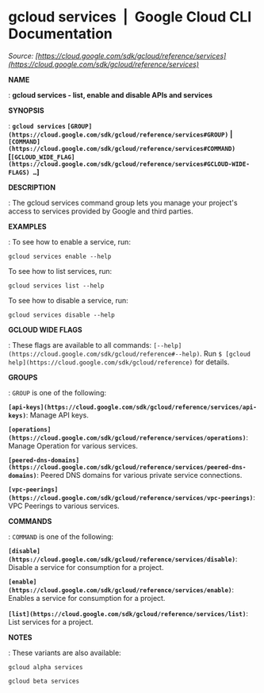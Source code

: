 # gcloud services  |  Google Cloud CLI Documentation

*Source: [https://cloud.google.com/sdk/gcloud/reference/services](https://cloud.google.com/sdk/gcloud/reference/services)*

**NAME**

: **gcloud services - list, enable and disable APIs and services**

**SYNOPSIS**

: **`gcloud services` `[GROUP](https://cloud.google.com/sdk/gcloud/reference/services#GROUP)` | `[COMMAND](https://cloud.google.com/sdk/gcloud/reference/services#COMMAND)` [`[GCLOUD_WIDE_FLAG](https://cloud.google.com/sdk/gcloud/reference/services#GCLOUD-WIDE-FLAGS) …`]**

**DESCRIPTION**

: The gcloud services command group lets you manage your project's access to
services provided by Google and third parties.

**EXAMPLES**

: To see how to enable a service, run:

```
gcloud services enable --help
```

To see how to list services, run:

```
gcloud services list --help
```

To see how to disable a service, run:

```
gcloud services disable --help
```

**GCLOUD WIDE FLAGS**

: These flags are available to all commands: `[--help](https://cloud.google.com/sdk/gcloud/reference#--help)`.
Run `$ [gcloud help](https://cloud.google.com/sdk/gcloud/reference)` for details.

**GROUPS**

: ``GROUP`` is one of the following:

**`[api-keys](https://cloud.google.com/sdk/gcloud/reference/services/api-keys)`**:
Manage API keys.

**`[operations](https://cloud.google.com/sdk/gcloud/reference/services/operations)`**:
Manage Operation for various services.

**`[peered-dns-domains](https://cloud.google.com/sdk/gcloud/reference/services/peered-dns-domains)`**:
Peered DNS domains for various private service connections.

**`[vpc-peerings](https://cloud.google.com/sdk/gcloud/reference/services/vpc-peerings)`**:
VPC Peerings to various services.

**COMMANDS**

: ``COMMAND`` is one of the following:

**`[disable](https://cloud.google.com/sdk/gcloud/reference/services/disable)`**:
Disable a service for consumption for a project.

**`[enable](https://cloud.google.com/sdk/gcloud/reference/services/enable)`**:
Enables a service for consumption for a project.

**`[list](https://cloud.google.com/sdk/gcloud/reference/services/list)`**:
List services for a project.

**NOTES**

: These variants are also available:

```
gcloud alpha services
```

```
gcloud beta services
```